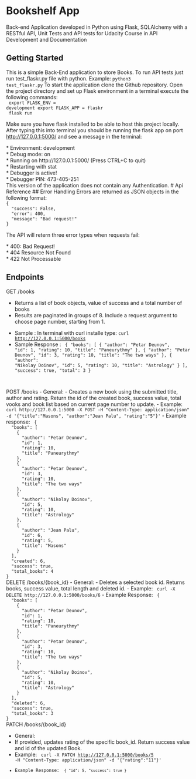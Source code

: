 # Bookshelf App
Back-end Application developed in Python using Flask, SQLAlchemy with a RESTful API, Unit Tests and API tests for Udacity Course in API Development and Documentation
## Getting Started
This is a simple Back-End application to store Books.
To run API tests just run test_flaskr.py file with python.
Example: <code>python3 test_flaskr.py</code> 
To start the application clone the Github repository. Open the project directory and set up Flask environment in a terminal execute the following commands:
<br/>
<code>
export FLASK_ENV = development
export FLASK_APP = flaskr
</code>
</br>
<code>
flask run
</code>

Make sure you have flask installed to be able to host this project locally. After typing this into terminal you should be running the flask app
on port http://127.0.0.1:5000/ and see a message in the terminal: 
<section>
 * Environment: development <br>
 * Debug mode: on <br>
 * Running on http://127.0.0.1:5000/ (Press CTRL+C to quit)<br>
 * Restarting with stat<br>
 * Debugger is active!<br>
 * Debugger PIN: 473-405-251<br>
</section>
This version of the application does not contain any Authentication.
# Api Reference
## Error Handling
Errors are returned as JSON objects in the following format: 
<code>
{
  "success": False,
  "error": 400,
  "message": "Bad request!"
}
</code>

The API will retern three error types when requests fail:

<section>
 * 400: Bad Request! <br>
 * 404 Resource Not Found <br>
 * 422 Not Processable<br>
</section> 

## Endpoints
GET /books
- Returns a list of book objects, value of success and a total number of books
- Results are paginated in groups of 8. Include a request argument to choose page number, starting from 1.
* Sample : In terminal with curl installe type: <code>curl http://127.0.0.1:5000/books</code>
* Sample Response : <code> {
  "books": [
    {
      "author": "Petar Deunov", 
      "id": 1, 
      "rating": 10, 
      "title": "Paneurythmy"
    }, 
    {
      "author": "Petar Deunov", 
      "id": 3, 
      "rating": 10, 
      "title": "The two ways"
    }, 
    {
      "author": "Nikolay Doinov", 
      "id": 5, 
      "rating": 10, 
      "title": "Astrology"
    }
  ], 
  "success": true, 
  "total": 3
}
</code>
POST /books
- General:
 - Creates a new book using the submitted title, author and rating. Return the id of the created book, success value, total vooks and book list based on current page number to update.
 - Example: <code> curl http://127.0.0.1:5000 -X POST -H "Content-Type: application/json" -d '{"title":"Masons", "author":"Jean Palu", "rating":"5"}'</code>
 - Example response: <code> {
  "books": [
    {
      "author": "Petar Deunov", 
      "id": 1, 
      "rating": 10, 
      "title": "Paneurythmy"
    }, 
    {
      "author": "Petar Deunov", 
      "id": 3, 
      "rating": 10, 
      "title": "The two ways"
    }, 
    {
      "author": "Nikolay Doinov", 
      "id": 5, 
      "rating": 10, 
      "title": "Astrology"
    }, 
    {
      "author": "Jean Palu", 
      "id": 6, 
      "rating": 5, 
      "title": "Masons"
    }
  ], 
  "created": 6, 
  "success": true, 
  "total_books": 4
}
</code>
DELETE /books/{book_id}
- General:
 - Deletes a selected book id. Returns books, success value, total length and deleted id.
 - Example: <code> curl -X DELETE http://127.0.0.1:5000/books/6</code>
 - Example Response: <code> {
  "books": [
    {
      "author": "Petar Deunov", 
      "id": 1, 
      "rating": 10, 
      "title": "Paneurythmy"
    }, 
    {
      "author": "Petar Deunov", 
      "id": 3, 
      "rating": 10, 
      "title": "The two ways"
    }, 
    {
      "author": "Nikolay Doinov", 
      "id": 5, 
      "rating": 10, 
      "title": "Astrology"
    }
  ], 
  "deleted": 6, 
  "success": true, 
  "total_books": 3
}
</code>
PATCH /books/{book_id}

- General:
 - If provided, updates rating of the specific book_id. Return success value and id of the updated Book.
 - Example: <code> curl -X PATCH http://127.0.0.1:5000/books/5 -H "Content-Type: application/json" -d '{"rating":"11"}'
 - Example Response: <code> {
  "id": 5, 
  "success": true
}
  </code>




